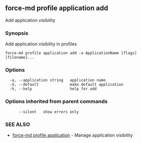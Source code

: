 ## force-md profile application add

Add application visibility

### Synopsis

Add application visibility in profiles

```
force-md profile application add -a ApplicationName [flags] [filename]...
```

### Options

```
  -a, --application string   application name
  -d, --default              make default application
  -h, --help                 help for add
```

### Options inherited from parent commands

```
      --silent   show errors only
```

### SEE ALSO

* [force-md profile application](force-md_profile_application.md)	 - Manage application visibility

